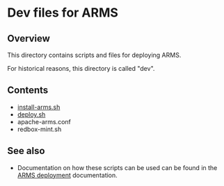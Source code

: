 # Dev files for ARMS

## Overview

This directory contains scripts and files for deploying ARMS.

For historical reasons, this directory is called "dev".

## Contents

- [install-arms.sh](install-arms.md)
- [deploy.sh](deploy.md)
- apache-arms.conf
- redbox-mint.sh

## See also

- Documentation on how these scripts can be used can be found in the
  [ARMS deployment](../../doc/deployment.md) documentation.
